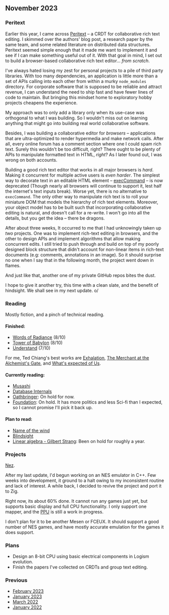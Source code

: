 ## November 2023

### Peritext

Earlier this year, I came across [Peritext](https://www.inkandswitch.com/peritext/) – a CRDT for collaborative rich text editing.
I skimmed over the authors' blog post, a research paper by the same team, and some related literature on distributed data structures.
Peritext seemed simple enough that it made me want to implement it and see if I can make something useful out of it. 
With that goal in mind, I set out to build a browser-based collaborative rich text editor... *from scratch*.

I've always hated losing my zest for personal projects to a pile of third party libraries.
With too many dependencies, an application is little more than a set of APIs calling into each other from within a murky `node_modules` directory.
For corporate software that is supposed to be reliable and attract revenue,
I can understand the need to ship fast and have fewer lines of code to maintain.
But bringing this mindset home to exploratory hobby projects cheapens the experience.

My approach was to only add a library only when its use-case was orthogonal to what I was building.
So I wouldn't miss out on learning anything that might go into building real world collaborative software.

Besides, I was building a collaborative editor for *browsers* –
applications that are ultra-optimized to render hypermedia and make network calls.
After all, every online forum has a comment section where one I could spam rich text.
Surely this wouldn't be too difficult, right?
There ought to be plenty of APIs to manipulate formatted text in HTML,  *right*?
As I later found out, I was wrong on both accounts.

Building a good rich text editor that works in all major browsers is *hard*.
Making it concurrent for multiple active users is *even harder*.
The simplest way to decorate text in an editable HTML element –
[execCommand](https://developer.mozilla.org/en-US/docs/Web/API/Document/execCommand) – is now deprecated 
(Though nearly all browsers will continue to support it, lest half the internet's text inputs break).
Worse yet, there is no alternative to `execCommand`.
The only other way to manipulate rich text is to roll your miniature DOM that models the hierarchy of rich text elements.
Moreover, your object model has to be built such that incorporating collaborative editing is natural, and doesn't call for a re-write.
I won't go into all the details, but you get the idea – there be dragons.

After about three weeks, It occurred to me that I had unknowingly taken up *two* projects. 
One was to implement rich-text editing in browsers,
and the other to design APIs and implement algorithms that allow making concurrent edits.
I still tried to push through and build on top of my poorly designed block structure that
didn't account for non-linear items in rich-text documents (e.g: comments, annotations in an image).
So it should surprise no one when I say that in the following month, the project went down in flames.

And just like that, another one of my private GitHub repos bites the dust.

I hope to give it another try, this time with a clean slate, and the benefit of hindsight.
We shall see in my next update. o/

### Reading

Mostly fiction, and a pinch of technical reading.

#### Finished:

- [Words of Radiance](https://www.goodreads.com/book/show/17332218-words-of-radiance) (8/10)
- [Tower of Babylon](https://www.goodreads.com/book/show/29864598-tower-of-babylon) (8/10)
- [Understand](https://en.wikipedia.org/wiki/Understand_(story)) (7/10)

For me, Ted Chiang's best works are [Exhalation](https://en.wikipedia.org/wiki/Exhalation_(short_story)),
[The Merchant at the Alchemist's Gate](https://en.wikipedia.org/wiki/The_Merchant_and_the_Alchemist%27s_Gate),
and [What's expected of Us](https://en.wikipedia.org/wiki/What%27s_Expected_of_Us).

#### Currently reading:

- [Musashi](https://en.wikipedia.org/wiki/Musashi_(novel))
- [Database Internals](https://www.databass.dev/)
- [Oathbringer](https://www.goodreads.com/en/book/show/34002132): On hold for now.
- [Foundation](https://en.wikipedia.org/wiki/Foundation_(Asimov_novel)): On hold.
    It has more politics and less Sci-fi than I expected, so I cannot promise I'll pick it back up.

#### Plan to read:

- [Name of the wind](https://en.wikipedia.org/wiki/The_Name_of_the_Wind)
- [Blindsight](https://en.wikipedia.org/wiki/Blindsight_(Watts_novel))
- [Linear algebra - Gilbert Strang](https://www.amazon.in/Linear-Algebra-Applications-Gilbert-Strang/dp/8131501728): Been on hold for roughly a year. 

### Projects

[Nez](https://github.com/srijan-paul/nez).

After my last update, I'd begun working on an NES emulator in C++.
Few weeks into development, it ground to a halt owing to my inconsistent routine and lack of interest.
A while back, I decided to revive the project and port it to Zig.

Right now, its about 60% done.
It cannot run any games just yet, but supports basic display and full CPU functionality.
I only support one mapper, and the [PPU](https://www.nesdev.org/wiki/PPU) is still a work in progress.

I don't plan for it to be another Mesen or FCEUX.
It should support a good number of NES games,
and have mostly accurate emulation for the games it does support.

### Plans

- Design an 8-bit CPU using basic electrical components in Logism evolution.
- Finish the papers I've collected on CRDTs and group text editing.

### Previous

- [February 2023](/current/feb-2023)
- [January 2023](/current/jan-2023)
- [March 2022](/current/mar-2022)
- [January 2022](/current/jan-2022)

